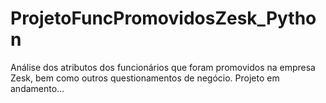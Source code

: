 # ProjetoFuncPromovidosZesk_Python
Análise dos atributos dos funcionários que foram promovidos na empresa Zesk, bem como outros questionamentos de negócio.
Projeto em andamento...
